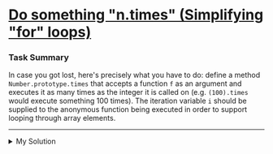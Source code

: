 # [Do something "n.times" (Simplifying "for" loops)](https://www.codewars.com/kata/56e6a330715e7221d9000a3b)

### Task Summary

In case you got lost, here's precisely what you have to do: define a method `Number.prototype.times` that accepts a function `f` as an argument and executes it as many times as the integer it is called on (e.g. `(100).times` would execute something 100 times). The iteration variable `i` should be supplied to the anonymous function being executed in order to support looping through array elements.

---

<details><summary>My Solution</summary>

```js
Number.prototype.times = function (f) {
  // Loop from 0 to the value of the number (exclusive)
  for (let i = 0; i < this; i++) {
    // Execute the provided callback function with the current iteration variable i
    f(i)
  }
}
```

</details>
